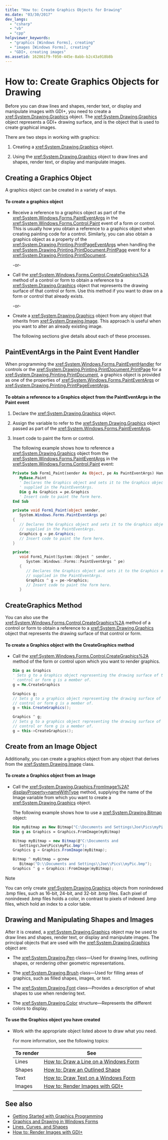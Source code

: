 ```yaml
---
title: "How to: Create Graphics Objects for Drawing"
ms.date: "03/30/2017"
dev_langs: 
  - "csharp"
  - "vb"
  - "cpp"
helpviewer_keywords: 
  - "graphics [Windows Forms], creating"
  - "images [Windows Forms], creating"
  - "GDI+, creating images"
ms.assetid: 162861f9-f050-445e-8abb-b2c43a918b8b
---
```

# How to: Create Graphics Objects for Drawing
Before you can draw lines and shapes, render text, or display and manipulate images with GDI+, you need to create a <xref:System.Drawing.Graphics> object. The <xref:System.Drawing.Graphics> object represents a GDI+ drawing surface, and is the object that is used to create graphical images.  
  
 There are two steps in working with graphics:  
  
1. Creating a <xref:System.Drawing.Graphics> object.  
  
2. Using the <xref:System.Drawing.Graphics> object to draw lines and shapes, render text, or display and manipulate images.  
  
## Creating a Graphics Object  
 A graphics object can be created in a variety of ways.  
  
#### To create a graphics object  
  
- Receive a reference to a graphics object as part of the <xref:System.Windows.Forms.PaintEventArgs> in the <xref:System.Windows.Forms.Control.Paint> event of a form or control. This is usually how you obtain a reference to a graphics object when creating painting code for a control. Similarly, you can also obtain a graphics object as a property of the <xref:System.Drawing.Printing.PrintPageEventArgs> when handling the <xref:System.Drawing.Printing.PrintDocument.PrintPage> event for a <xref:System.Drawing.Printing.PrintDocument>.  
  
     -or-  
  
- Call the <xref:System.Windows.Forms.Control.CreateGraphics%2A> method of a control or form to obtain a reference to a <xref:System.Drawing.Graphics> object that represents the drawing surface of that control or form. Use this method if you want to draw on a form or control that already exists.  
  
     -or-  
  
- Create a <xref:System.Drawing.Graphics> object from any object that inherits from <xref:System.Drawing.Image>. This approach is useful when you want to alter an already existing image.  
  
     The following sections give details about each of these processes.  
  
## PaintEventArgs in the Paint Event Handler  
 When programming the <xref:System.Windows.Forms.PaintEventHandler> for controls or the <xref:System.Drawing.Printing.PrintDocument.PrintPage> for a <xref:System.Drawing.Printing.PrintDocument>, a graphics object is provided as one of the properties of <xref:System.Windows.Forms.PaintEventArgs> or <xref:System.Drawing.Printing.PrintPageEventArgs>.  
  
#### To obtain a reference to a Graphics object from the PaintEventArgs in the Paint event  
  
1. Declare the <xref:System.Drawing.Graphics> object.  
  
2. Assign the variable to refer to the <xref:System.Drawing.Graphics> object passed as part of the <xref:System.Windows.Forms.PaintEventArgs>.  
  
3. Insert code to paint the form or control.  
  
     The following example shows how to reference a <xref:System.Drawing.Graphics> object from the <xref:System.Windows.Forms.PaintEventArgs> in the <xref:System.Windows.Forms.Control.Paint> event:  
  
    ```vb  
    Private Sub Form1_Paint(sender As Object, pe As PaintEventArgs) Handles _  
       MyBase.Paint  
       ' Declares the Graphics object and sets it to the Graphics object  
       ' supplied in the PaintEventArgs.  
       Dim g As Graphics = pe.Graphics  
       ' Insert code to paint the form here.  
    End Sub  
    ```  
  
    ```csharp  
    private void Form1_Paint(object sender,   
       System.Windows.Forms.PaintEventArgs pe)   
    {  
       // Declares the Graphics object and sets it to the Graphics object  
       // supplied in the PaintEventArgs.  
       Graphics g = pe.Graphics;  
       // Insert code to paint the form here.  
    }  
    ```  
  
    ```cpp  
    private:  
       void Form1_Paint(System::Object ^ sender,  
          System::Windows::Forms::PaintEventArgs ^ pe)  
       {  
          // Declares the Graphics object and sets it to the Graphics object  
          // supplied in the PaintEventArgs.  
          Graphics ^ g = pe->Graphics;  
          // Insert code to paint the form here.  
       }  
    ```  
  
## CreateGraphics Method  
 You can also use the <xref:System.Windows.Forms.Control.CreateGraphics%2A> method of a control or form to obtain a reference to a <xref:System.Drawing.Graphics> object that represents the drawing surface of that control or form.  
  
#### To create a Graphics object with the CreateGraphics method  
  
- Call the <xref:System.Windows.Forms.Control.CreateGraphics%2A> method of the form or control upon which you want to render graphics.  
  
    ```vb  
    Dim g as Graphics  
    ' Sets g to a Graphics object representing the drawing surface of the  
    ' control or form g is a member of.  
    g = Me.CreateGraphics  
    ```  
  
    ```csharp  
    Graphics g;  
    // Sets g to a graphics object representing the drawing surface of the  
    // control or form g is a member of.  
    g = this.CreateGraphics();  
    ```  
  
    ```cpp  
    Graphics ^ g;  
    // Sets g to a graphics object representing the drawing surface of the  
    // control or form g is a member of.  
    g = this->CreateGraphics();  
    ```  
  
## Create from an Image Object  
 Additionally, you can create a graphics object from any object that derives from the <xref:System.Drawing.Image> class.  
  
#### To create a Graphics object from an Image  
  
- Call the <xref:System.Drawing.Graphics.FromImage%2A?displayProperty=nameWithType> method, supplying the name of the Image variable from which you want to create a <xref:System.Drawing.Graphics> object.  
  
     The following example shows how to use a <xref:System.Drawing.Bitmap> object:  
  
    ```vb  
    Dim myBitmap as New Bitmap("C:\Documents and Settings\Joe\Pics\myPic.bmp")  
    Dim g as Graphics = Graphics.FromImage(myBitmap)  
    ```  
  
    ```csharp  
    Bitmap myBitmap = new Bitmap(@"C:\Documents and   
       Settings\Joe\Pics\myPic.bmp");  
    Graphics g = Graphics.FromImage(myBitmap);  
    ```  
  
    ```cpp  
    Bitmap ^ myBitmap = gcnew  
       Bitmap("D:\\Documents and Settings\\Joe\\Pics\\myPic.bmp");  
    Graphics ^ g = Graphics::FromImage(myBitmap);  
    ```  
  
> [!NOTE]
> You can only create <xref:System.Drawing.Graphics> objects from nonindexed .bmp files, such as 16-bit, 24-bit, and 32-bit .bmp files. Each pixel of nonindexed .bmp files holds a color, in contrast to pixels of indexed .bmp files, which hold an index to a color table.  
  
## Drawing and Manipulating Shapes and Images  
 After it is created, a <xref:System.Drawing.Graphics> object may be used to draw lines and shapes, render text, or display and manipulate images. The principal objects that are used with the <xref:System.Drawing.Graphics> object are:  
  
- The <xref:System.Drawing.Pen> class—Used for drawing lines, outlining shapes, or rendering other geometric representations.  
  
- The <xref:System.Drawing.Brush> class—Used for filling areas of graphics, such as filled shapes, images, or text.  
  
- The <xref:System.Drawing.Font> class—Provides a description of what shapes to use when rendering text.  
  
- The <xref:System.Drawing.Color> structure—Represents the different colors to display.  
  
#### To use the Graphics object you have created  
  
- Work with the appropriate object listed above to draw what you need.  
  
     For more information, see the following topics:  
  
    |To render|See|  
    |---------------|---------|  
    |Lines|[How to: Draw a Line on a Windows Form](how-to-draw-a-line-on-a-windows-form.md)|  
    |Shapes|[How to: Draw an Outlined Shape](how-to-draw-an-outlined-shape.md)|  
    |Text|[How to: Draw Text on a Windows Form](how-to-draw-text-on-a-windows-form.md)|  
    |Images|[How to: Render Images with GDI+](how-to-render-images-with-gdi.md)|  
  
## See also

- [Getting Started with Graphics Programming](getting-started-with-graphics-programming.md)
- [Graphics and Drawing in Windows Forms](graphics-and-drawing-in-windows-forms.md)
- [Lines, Curves, and Shapes](lines-curves-and-shapes.md)
- [How to: Render Images with GDI+](how-to-render-images-with-gdi.md)
